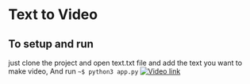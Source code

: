# Text to Video

## To setup and run
just clone the project and open text.txt file and add the text you want to make video, And run 
`~$ python3 app.py`
[![Video link]()](https://www.youtube.com/watch?v=KAmYMtVasnI)
